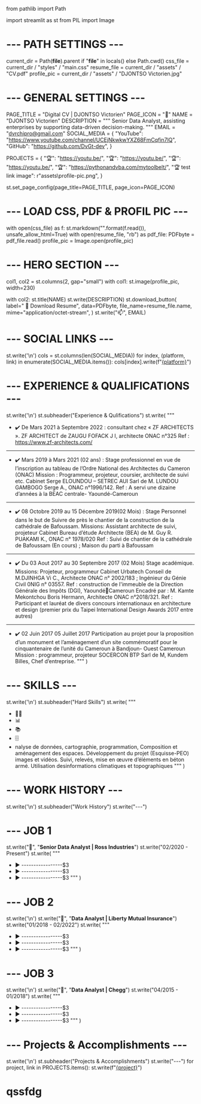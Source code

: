 from pathlib import Path

import streamlit as st
from PIL import Image


# --- PATH SETTINGS ---
current_dir = Path(__file__).parent if "__file__" in locals() else Path.cwd()
css_file = current_dir / "styles" / "main.css"
resume_file = current_dir / "assets" / "CV.pdf"
profile_pic = current_dir / "assets" / "DJONTSO Victorien.jpg"

# --- GENERAL SETTINGS ---
PAGE_TITLE = "Digital CV | DJONTSO Victorien"
PAGE_ICON = ":wave:"
NAME = "DJONTSO Victorien"
DESCRIPTION = """
Senior Data Analyst, assisting enterprises by supporting data-driven decision-making.
"""
EMAIL = "dvrchipro@gmail.com"
SOCIAL_MEDIA = {
    "YouTube": "https://www.youtube.com/channel/UCEjNkwkwYXZ68FmCqfin7lQ",
    "GitHub": "https://github.com/DvGt-dev",
}


PROJECTS = {
    "🏆": "https://youtu.be/",
    "🏆": "https://youtu.be/",
    "🏆": "https://youtu.be/",
    "🏆": "https://pythonandvba.com/mytoolbelt/",
    "🏆 test link image": r"assets\\profile-pic.png",
}




st.set_page_config(page_title=PAGE_TITLE, page_icon=PAGE_ICON)


# --- LOAD CSS, PDF & PROFIL PIC ---
with open(css_file) as f:
    st.markdown("<style>{}</style>".format(f.read()), unsafe_allow_html=True)
with open(resume_file, "rb") as pdf_file:
    PDFbyte = pdf_file.read()
profile_pic = Image.open(profile_pic)


# --- HERO SECTION ---
col1, col2 = st.columns(2, gap="small")
with col1:
    st.image(profile_pic, width=230)

with col2:
    st.title(NAME)
    st.write(DESCRIPTION)
    st.download_button(
        label=" 📄 Download Resume",
        data=PDFbyte,
        file_name=resume_file.name,
        mime="application/octet-stream",
    )
    st.write("📫", EMAIL)


# --- SOCIAL LINKS ---
st.write('\n')
cols = st.columns(len(SOCIAL_MEDIA))
for index, (platform, link) in enumerate(SOCIAL_MEDIA.items()):
    cols[index].write(f"[{platform}]({link})")


# --- EXPERIENCE & QUALIFICATIONS ---
st.write('\n')
st.subheader("Experience & Qulifications")
st.write(
    """
- ✔️ De Mars 2021 à Septembre 2022 : consultant chez « ZF 
ARCHITECTS ».
ZF ARCHITECT de ZAUGU FOFACK J I, architecte ONAC n°325 Ref : 
https://www.zf-architects.com/
__________________
- ✔️ Mars 2019 à Mars 2021 (02 ans) : Stage professionnel en vue 
de l’inscription au tableau de l’Ordre National des Architectes du 
Cameron (ONAC)
Mission : Programmeur, projeteur, coursier, architecte de suivi etc.
Cabinet Serge ELOUNDOU – SETREC AUI Sarl de M. LUNDOU 
GAMBOGO Serge A., ONAC n°1996/142. Ref : A servi une dizaine 
d’années à la BEAC centrale- Yaoundé-Cameroun
__________________

- ✔️ 08 Octobre 2019 au 15 Décembre 2019(02 Mois) : Stage
Personnel dans le but de Suivre de près le chantier de la construction 
de la cathédrale de Bafoussam.
Missions: Assistant architecte de suivi, projeteur
Cabinet Bureau d’étude Architecte (BEA) de M. Guy R. PUAKAMI K., 
ONAC n° 1978/020 Ref : Suivi de chantier de la cathédrale de Bafoussam 
(En cours) ; Maison du parti à Bafoussam
__________________
- ✔️ Du 03 Aout 2017 au 30 Septembre 2017 (02 Mois)
Stage académique.
Missions: Projeteur, programmeur
Cabinet Urbatech Conseil de M.DJINHGA Vi C., Architecte ONAC n° 
2002/183 ; Ingénieur du Génie Civil 0NIG n° 03557. Ref : construction de 
l'immeuble de la Direction Générale des Impôts (DGI), YaoundéCameroun
Encadré par : M. Kamte Mekontchou Boris Hermann, Architecte ONAC
n°2018/321. Ref : Participant et lauréat de divers concours
internationaux en architecture et design (premier prix du Taipei
International Design Awards 2017 entre autres)

__________________
- ✔️ 02 Juin 2017 05 Juillet 2017 Participation au projet pour 
la proposition d’un monument et l’aménagement d’un site 
commémoratif pour le cinquantenaire de l’unité du Cameroun à 
Bandjoun- Ouest Cameroun
Mission : programmeur, projeteur 
SOCERCON BTP Sarl de M, Kundem Billes, Chef d’entreprise.
"""
)


# --- SKILLS ---
st.write('\n')
st.subheader("Hard Skills")
st.write(
    """
- 👩‍💻 
- 📊 
- 📚 
- 🗄️ 
- nalyse de données, cartographie, 
programmation, Composition et 
aménagement des espaces.
Développement du projet 
(Esquisse-PEO) images et vidéos.
Suivi, relevés, mise en œuvre 
d’éléments en béton armé.
Utilisation desinformations 
climatiques et topographiques
"""
)


# --- WORK HISTORY ---
st.write('\n')
st.subheader("Work History")
st.write("---")

# --- JOB 1
st.write("🚧", "**Senior Data Analyst | Ross Industries**")
st.write("02/2020 - Present")
st.write(
    """
- ► -----------------$3
- ► -----------------$3
- ► -----------------$3
"""
)

# --- JOB 2
st.write('\n')
st.write("🚧", "**Data Analyst | Liberty Mutual Insurance**")
st.write("01/2018 - 02/2022")
st.write(
    """
- ► -----------------$3
- ► -----------------$3
- ► -----------------$3
"""
)

# --- JOB 3
st.write('\n')
st.write("🚧", "**Data Analyst | Chegg**")
st.write("04/2015 - 01/2018")
st.write(
    """
- ► -----------------$3
- ► -----------------$3
- ► -----------------$3
"""
)


# --- Projects & Accomplishments ---
st.write('\n')
st.subheader("Projects & Accomplishments")
st.write("---")
for project, link in PROJECTS.items():
    st.write(f"[{project}]({link})")


# qssfdg

